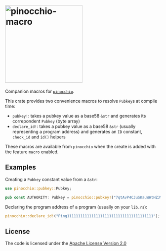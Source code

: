 # <img width="250" alt="pinocchio-macro" src="https://github.com/user-attachments/assets/d6c34b56-81ed-4ea1-a0d5-6d9eebe6e95b"/>

Companion macros for [`pinocchio`](https://github.com/febo/pinocchio).

This crate provides two convenience macros to resolve `Pubkey`s at compile time:

* `pubkey!`: takes a pubkey value as a base58 `&str` and generates its correpondent `Pubkey` (byte array)
* `declare_id!`: takes a pubkey value as a base58 `&str` (usually representing a program address) and generates an `ID` constant, `check_id` and `id()` helpers

These macros are available from `pinocchio` when the create is added with the feature `macro` enabled.

## Examples

Creating a `Pubkey` constant value from a `&str`:
```rust
use pinocchio::pubkey::Pubkey;

pub const AUTHORITY: Pubkey = pinocchio::pubkey!("7qtAvP4CJuSKauWHtHZJt9wmQRgvcFeUcU3xKrFzxKf1");
```

Declaring the program address of a program (usually on your `lib.rs`):
```rust
pinocchio::declare_id!("Ping111111111111111111111111111111111111111");
```

## License

The code is licensed under the [Apache License Version 2.0](../LICENSE)
